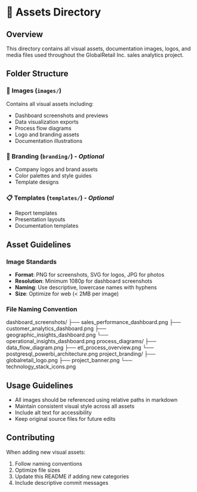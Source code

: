 # 🎨 Assets Directory

## Overview
This directory contains all visual assets, documentation images, logos, and media files used throughout the GlobalRetail Inc. sales analytics project.

## Folder Structure

### 📸 Images (`images/`)
Contains all visual assets including:
- Dashboard screenshots and previews
- Data visualization exports
- Process flow diagrams
- Logo and branding assets
- Documentation illustrations

### 🏢 Branding (`branding/`) - *Optional*
- Company logos and brand assets
- Color palettes and style guides
- Template designs

### 📋 Templates (`templates/`) - *Optional*
- Report templates
- Presentation layouts
- Documentation templates

## Asset Guidelines

### Image Standards
- **Format**: PNG for screenshots, SVG for logos, JPG for photos
- **Resolution**: Minimum 1080p for dashboard screenshots
- **Naming**: Use descriptive, lowercase names with hyphens
- **Size**: Optimize for web (< 2MB per image)

### File Naming Convention
dashboard_screenshots/
├── sales_performance_dashboard.png
├── customer_analytics_dashboard.png
├── geographic_insights_dashboard.png
└── operational_insights_dashboard.png
process_diagrams/
├── data_flow_diagram.png
├── etl_process_overview.png
└── postgresql_powerbi_architecture.png
project_branding/
├── globalretail_logo.png
├── project_banner.png
└── technology_stack_icons.png
## Usage Guidelines
- All images should be referenced using relative paths in markdown
- Maintain consistent visual style across all assets
- Include alt text for accessibility
- Keep original source files for future edits

## Contributing
When adding new visual assets:
1. Follow naming conventions
2. Optimize file sizes
3. Update this README if adding new categories
4. Include descriptive commit messages
